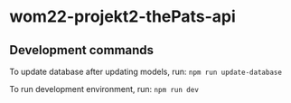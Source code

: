 # wom22-projekt2-thePats-api

## Development commands

To update database after updating models, run:
`npm run update-database`

To run development environment, run:
`npm run dev`